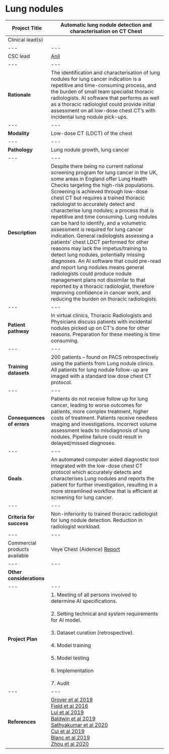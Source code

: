 # **Lung nodules**

| Project Title | Automatic lung nodule detection and characterisation on CT Chest |
| --- | --- |
| Clinical lead(s) |  |
| --- | --- |
| CSC lead | [Anil](team/Anil.md) |
| --- | --- |
| <b>Rationale</b> | The identification and characterisation of lung nodules for lung cancer indication is a repetitive and time-consuming process, and the burden of small team specialist thoracic radiologists. AI software that performs as well as a thoracic radiologist could provide initial assessment on all low-dose chest CT’s with incidental lung nodule pick-ups.  |
| --- | --- |
| <b>Modality</b> | Low-dose CT (LDCT) of the chest |
| --- | --- |
| <b>Pathology</b> | Lung nodule growth, lung cancer |
| --- | --- |
| <b>Description</b> | Despite there being no current national screening program for lung cancer in the UK, some areas in England offer Lung Health Checks targeting the high-risk populations. Screening is achieved through low-dose chest CT but requires a trained thoracic radiologist to accurately detect and characterise lung nodules; a process that is repetitive and time consuming. Lung nodules can be hard to identify, and a volumetric assessment is required for lung cancer indication.  General radiologists assessing a patients’ chest LDCT performed for other reasons may lack the impetus/training to detect lung nodules, potentially missing diagnoses. An AI software that could pre-read and report lung nodules means general radiologists could produce nodule management plans not dissimilar to that reported by a thoracic radiologist, therefore improving confidence in cancer work, and reducing the burden on thoracic radiologists.   |
| --- | --- |
| <b>Patient pathway</b> | In virtual clinics, Thoracic Radiologists and Physicians discuss patients with incidental nodules picked up on CT's done for other reasons. Preparation for these meeting is time consuming.  |
| --- | --- |
| <b>Training datasets</b> | 200 patients – found on PACS retrospectively using the patients from Lung nodule clinics. All patients for lung nodule follow-up are imaged with a standard low dose chest CT protocol. |
| --- | --- |
| <b>Consequences of errors</b> | Patients do not receive follow up for lung cancer, leading to worse outcomes for patients, more complex treatment, higher costs of treatment. Patients receive needless imaging and investigations. Incorrect volume assessment leads to misdiagnosis of lung nodules. Pipeline failure could result in delayed/missed diagnoses. |
| --- | --- |
| <b>Goals</b> | An automated computer aided diagnostic tool integrated with the low-dose chest CT protocol which accurately detects and characterises Lung nodules and reports the patient for further investigation, resulting in a more streamlined workflow that is efficient at screening for lung cancer.  |
| --- | --- |
| <b>Criteria for success</b> | Non-inferiority to trained thoracic radiologist for lung nodule detection. Reduction in radiologist workload. |
| --- | --- |
| Commercial products available | Veye Chest (Aidence) <a href="https://www.nice.org.uk/advice/mib243/resources/artificial-intelligence-for-analysing-chest-ct-images-pdf-2285965631267269"> Report </a> |
| --- | --- |
| <b>Other considerations</b> |  |
| --- | --- |
| <b>Project Plan</b> | 1.	Meeting of all persons involved to determine AI specifications. <br><br> 2.	Setting technical and system requirements for AI model. <br> <br> 3. Dataset curation (retrospective). <br><br> 4.	Model training<br><br>5.	Model testing <br><br>6.	Implementation <br><br>7. Audit|
| --- | --- |
| <b>References</b> | <a href="http://dx.doi.org/10.1136/thoraxjnl-2019-214303"> Grover et al 2019 </a> <br>  <a href="https://pubmed.ncbi.nlm.nih.gov/27224642/"> Field et al 2016 </a> <br>  <a href="https://doi.org/10.1148/ryai.2019180084"> Lui et al 2019 </a> <br>  <a href="http://dx.doi.org/10.1136/thoraxjnl-2019-214104"> Baldwin et al 2019 </a> <br>  <a href="https://www.cureus.com/articles/34554-automated-lung-cancer-detection-using-artificial-intelligence-ai-deep-convolutional-neural-networks-a-narrative-literature-review"> Sathyakumar et al 2020 </a> <br> <a href="https://doi.org/10.1038/s41598-020-70629-3"> Cui et al 2019 </a> <br> <a href="https://doi.org/10.1016/j.diii.2020.10.004"> Blanc et al 2019 </a> <br> <a href="https://journals.lww.com/cmj/fulltext/2020/02200/diagnostic_value_of_artificial_intelligence_in.19.aspx%20%7C"> Zhou et al 2020 </a> <br> 

